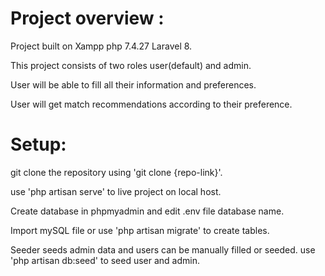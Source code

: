 # Project overview : 
Project built on Xampp php 7.4.27 Laravel 8.

This project consists of two roles user(default) and admin.

User will be able to fill all their information and preferences.

User will get match recommendations according to their preference.

# Setup:

 git clone the repository using 'git clone {repo-link}'.

 use 'php artisan serve' to live project on local host.

 Create database in phpmyadmin and edit .env file database name.

 Import mySQL file or use 'php artisan migrate' to create tables.

 Seeder seeds admin data and users can be manually filled or seeded.
 use 'php artisan db:seed' to seed user and admin.


 